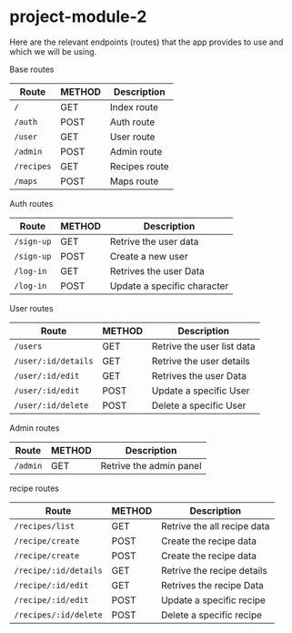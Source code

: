 # project-module-2

Here are the relevant endpoints (routes) that the app provides to use and which we will be using.

Base routes

| Route             | METHOD      | Description                       |
| ----------------- | ---------     | -------------------------------   |
| `/`               | GET           |      Index route                  |
| `/auth`           | POST          | Auth route                        |
| `/user`           | GET           | User route                        |
| `/admin`          | POST          | Admin route                       |
| `/recipes`        | GET           | Recipes route                     |
| `/maps`           | POST          | Maps route                        |

Auth routes

| Route                | METHOD      | Description                       |
| -----------------    | ---------   | -------------------------------   |
| `/sign-up`           | GET         | Retrive the user data             |
| `/sign-up`           | POST        | Create a new user                 |
| `/log-in`            | GET         | Retrives the user Data            |
| `/log-in`            | POST        | Update a specific character       |

User routes

| Route               | METHOD      | Description                       |
| -----------------   | ---------   | -------------------------------   |
| `/users`            | GET         | Retrive the user list data        |
| `/user/:id/details` | GET         | Retrive the user details          |
| `/user/:id/edit`    | GET         | Retrives the user Data            |
| `/user/:id/edit`    | POST        | Update a specific User            |
| `/user/:id/delete`  | POST        | Delete a specific User            |

Admin routes

| Route               | METHOD      | Description                       |
| -----------------   | ---------   | -------------------------------   |
| `/admin`            | GET         | Retrive the admin panel           |


recipe routes

| Route                | METHOD      | Description                       |
| -----------------    | ---------   | -------------------------------   |
| `/recipes/list`      | GET         | Retrive the all recipe data       |
| `/recipe/create`     | POST        | Create the recipe  data           |
| `/recipe/create`     | POST        | Create the recipe  data           |
|`/recipe/:id/details` | GET         | Retrive the recipe details        |
| `/recipe/:id/edit`   | GET         | Retrives the recipe Data          |
| `/recipe/:id/edit`   | POST        | Update a specific recipe          |
| `/recipes/:id/delete`| POST        | Delete a specific recipe          |
